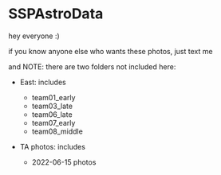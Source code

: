 # SSPAstroData
hey everyone :)

if you know anyone else who wants these photos, just text me

and NOTE: there are two folders not included here:
- East: includes 
  - team01_early
  - team03_late
  - team06_late
  - team07_early
  - team08_middle
  
- TA photos: includes
  - 2022-06-15 photos

